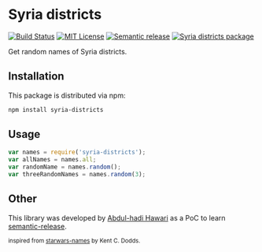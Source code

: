 # Syria districts
[![Build Status][build-badge]][build]
[![MIT License][license-badge]][LICENSE]
[![Semantic release][semantic-release]][semantic]
[![Syria districts package][npm-dm]][syria-districts]

Get random names of Syria districts.

## Installation

This package is distributed via npm:
```bash
npm install syria-districts
```

## Usage
```javascript
var names = require('syria-districts');
var allNames = names.all;
var randomName = names.random();
var threeRandomNames = names.random(3);
```

## Other
This library was developed by [Abdul-hadi Hawari](https://twitter.com/@hadabo) as a PoC to learn [semantic-release](https://www.npmjs.com/package/semantic-release). 



<sub>inspired from [starwars-names](https://www.npmjs.com/package/starwars-names) by Kent C. Dodds.</sub>

[build-badge]: https://img.shields.io/travis/hadabo/syria-districts.svg?style=flat-square
[build]: https://travis-ci.org/hadabo/syria-districts
[license-badge]: https://img.shields.io/badge/license-MIT-blue.svg?style=flat-square
[license]: https://github.com/hadabo/syria-districts/blob/master/LICENSE
[semantic-release]: https://img.shields.io/badge/%20%20%F0%9F%93%A6%F0%9F%9A%80-semantic--release-e10079.svg?style=flat-square
[semantic]: https://www.npmjs.com/package/semantic-release
[npm-dm]: https://img.shields.io/npm/dm/syria-districts.svg?style=flat-square
[syria-districts]: https://www.npmjs.com/package/syria-districts